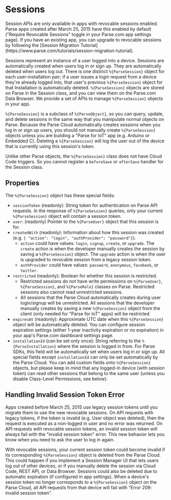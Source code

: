 # Sessions

<div class='tip info'><div>
  Session APIs are only available in apps with revocable sessions enabled. Parse apps created after March 25, 2015 have this enabled by default ("Require Revocable Sessions" toggle in your Parse.com app settings page). If you have an existing app, you can upgrade to revocable sessions by following the [Session Migration Tutorial](https://www.parse.com/tutorials/session-migration-tutorial).
</div></div>

Sessions represent an instance of a user logged into a device. Sessions are automatically created when users log in or sign up. They are automatically deleted when users log out. There is one distinct `%{ParseSession}` object for each user-installation pair; if a user issues a login request from a device they're already logged into, that user's previous `%{ParseSession}` object for that Installation is automatically deleted. `%{ParseSession}` objects are stored on Parse in the Session class, and you can view them on the Parse.com Data Browser. We provide a set of APIs to manage `%{ParseSession}` objects in your app.

`%{ParseSession}` is a subclass of `%{ParseObject}`, so you can query, update, and delete sessions in the same way that you manipulate normal objects on Parse. Because the Parse Cloud automatically creates sessions when you log in or sign up users, you should not manually create `%{ParseSession}` objects unless you are building a "Parse for IoT" app (e.g. Arduino or Embedded C). Deleting a `%{ParseSession}` will log the user out of the device that is currently using this session's token.

Unlike other Parse objects, the `%{ParseSession}` class does not have Cloud Code triggers. So you cannot register a `beforeSave` or `afterSave` handler for the Session class.

## Properties

The `%{ParseSession}` object has these special fields:

* `sessionToken` (readonly): String token for authentication on Parse API requests. In the response of `%{ParseSession}` queries, only your current `%{ParseSession}` object will contain a session token.
* `user`: (readonly) Pointer to the `%{ParseUser}` object that this session is for.
* `createdWith` (readonly): Information about how this session was created (e.g. `{ "action": "login", "authProvider": "password"}`).
    * `action` could have values: `login`, `signup`, `create`, or `upgrade`. The `create` action is when the developer manually creates the session by saving a `%{ParseSession}` object.  The `upgrade` action is when the user is upgraded to revocable session from a legacy session token.
    * `authProvider` could have values: `password`, `anonymous`, `facebook`, or `twitter`.
* `restricted` (readonly): Boolean for whether this session is restricted.
    * Restricted sessions do not have write permissions on `%{ParseUser}`, `%{ParseSession}`, and `%{ParseRole}` classes on Parse. Restricted sessions also cannot read unrestricted sessions.
    * All sessions that the Parse Cloud automatically creates during user login/signup will be unrestricted. All sessions that the developer manually creates by saving a new `%{ParseSession}` object from the client (only needed for "Parse for IoT" apps) will be restricted.
* `expiresAt` (readonly): Approximate UTC date when this `%{ParseSession}` object will be automatically deleted. You can configure session expiration settings (either 1-year inactivity expiration or no expiration) in your app's Parse.com dashboard settings page.
* `installationId` (can be set only once): String referring to the `%{ParseInstallation}` where the session is logged in from. For Parse SDKs, this field will be automatically set when users log in or sign up.
All special fields except `installationId` can only be set automatically by the Parse Cloud. You can add custom fields onto `%{ParseSession}` objects, but please keep in mind that any logged-in device (with session token) can read other sessions that belong to the same user (unless you disable Class-Level Permissions, see below).

## Handling Invalid Session Token Error

Apps created before March 25, 2015 use legacy session tokens until you migrate them to use the new revocable sessions. On API requests with legacy tokens, if the token is invalid (e.g. User object was deleted), then the request is executed as a non-logged in user and no error was returned. On API requests with revocable session tokens, an invalid session token will always fail with the "invalid session token" error. This new behavior lets you know when you need to ask the user to log in again.

With revocable sessions, your current session token could become invalid if its corresponding `%{ParseSession}` object is deleted from the Parse Cloud. This could happen if you implement a Session Manager UI that lets users log out of other devices, or if you manually delete the session via Cloud Code, REST API, or Data Browser. Sessions could also be deleted due to automatic expiration (if configured in app settings). When a device's session token no longer corresponds to a `%{ParseSession}` object on the Parse Cloud, all API requests from that device will fail with “Error 209: invalid session token”.
